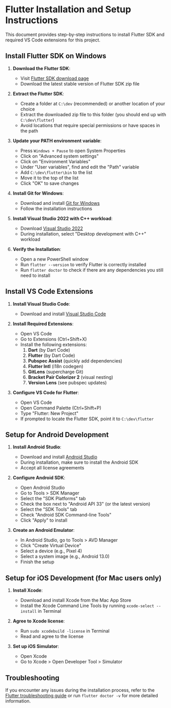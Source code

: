 # Flutter Installation and Setup Instructions

This document provides step-by-step instructions to install Flutter SDK and required VS Code extensions for this project.

## Install Flutter SDK on Windows

1. **Download the Flutter SDK**:
   - Visit [Flutter SDK download page](https://docs.flutter.dev/get-started/install/windows)
   - Download the latest stable version of Flutter SDK zip file

2. **Extract the Flutter SDK**:
   - Create a folder at `C:\dev` (recommended) or another location of your choice
   - Extract the downloaded zip file to this folder (you should end up with `C:\dev\flutter`)
   - Avoid locations that require special permissions or have spaces in the path

3. **Update your PATH environment variable**:
   - Press `Windows + Pause` to open System Properties
   - Click on "Advanced system settings"
   - Click on "Environment Variables"
   - Under "User variables", find and edit the "Path" variable
   - Add `C:\dev\flutter\bin` to the list
   - Move it to the top of the list
   - Click "OK" to save changes

4. **Install Git for Windows**:
   - Download and install [Git for Windows](https://git-scm.com/download/win)
   - Follow the installation instructions

5. **Install Visual Studio 2022 with C++ workload**:
   - Download [Visual Studio 2022](https://visualstudio.microsoft.com/downloads/)
   - During installation, select "Desktop development with C++" workload

6. **Verify the Installation**:
   - Open a new PowerShell window
   - Run `flutter --version` to verify Flutter is correctly installed
   - Run `flutter doctor` to check if there are any dependencies you still need to install

## Install VS Code Extensions

1. **Install Visual Studio Code**:
   - Download and install [Visual Studio Code](https://code.visualstudio.com/download)

2. **Install Required Extensions**:
   - Open VS Code
   - Go to Extensions (Ctrl+Shift+X)
   - Install the following extensions:
     1. **Dart** (by Dart Code)
     2. **Flutter** (by Dart Code)
     3. **Pubspec Assist** (quickly add dependencies)
     4. **Flutter Intl** (i18n codegen)
     5. **GitLens** (supercharge Git)
     6. **Bracket Pair Colorizer 2** (visual nesting)
     7. **Version Lens** (see pubspec updates)

3. **Configure VS Code for Flutter**:
   - Open VS Code
   - Open Command Palette (Ctrl+Shift+P)
   - Type "Flutter: New Project"
   - If prompted to locate the Flutter SDK, point it to `C:\dev\flutter`

## Setup for Android Development

1. **Install Android Studio**:
   - Download and install [Android Studio](https://developer.android.com/studio)
   - During installation, make sure to install the Android SDK
   - Accept all license agreements

2. **Configure Android SDK**:
   - Open Android Studio
   - Go to Tools > SDK Manager
   - Select the "SDK Platforms" tab
   - Check the box next to "Android API 33" (or the latest version)
   - Select the "SDK Tools" tab
   - Check "Android SDK Command-line Tools"
   - Click "Apply" to install

3. **Create an Android Emulator**:
   - In Android Studio, go to Tools > AVD Manager
   - Click "Create Virtual Device"
   - Select a device (e.g., Pixel 4)
   - Select a system image (e.g., Android 13.0)
   - Finish the setup

## Setup for iOS Development (for Mac users only)

1. **Install Xcode**:
   - Download and install Xcode from the Mac App Store
   - Install the Xcode Command Line Tools by running `xcode-select --install` in Terminal

2. **Agree to Xcode license**:
   - Run `sudo xcodebuild -license` in Terminal
   - Read and agree to the license

3. **Set up iOS Simulator**:
   - Open Xcode
   - Go to Xcode > Open Developer Tool > Simulator

## Troubleshooting

If you encounter any issues during the installation process, refer to the [Flutter troubleshooting guide](https://docs.flutter.dev/get-started/install/windows#troubleshoot-flutter-doctor-issues) or run `flutter doctor -v` for more detailed information. 